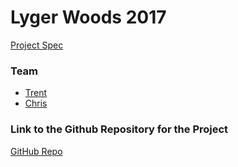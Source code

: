 # Lyger Woods 2017
[Project Spec](https://github.com/turingschool/lesson_plans/blob/master/ruby_04-apis_and_scalability/gametime_project.markdown)

### Team
- [Trent](https://github.com/twhitinger)
- [Chris](https://github.com/concach)

### Link to the Github Repository for the Project
[GitHub Repo](https://www.github.com/concach/game-time)
